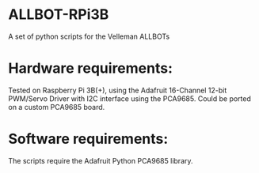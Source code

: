 # ALLBOT-RPi3B
A set of python scripts for the Velleman ALLBOTs

# Hardware requirements:
Tested on Raspberry Pi 3B(+), using the Adafruit 16-Channel 12-bit PWM/Servo Driver with I2C interface using the PCA9685. Could be ported on a custom PCA9685 board.

# Software requirements:
The scripts require the Adafruit Python PCA9685 library. 

